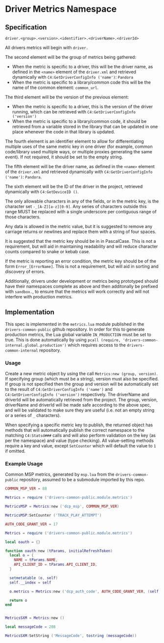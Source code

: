# Driver Metrics Namespace

## Specification

`driver.<group>.<version>.<identifier>.<driverName>.<driverId>`

All drivers metrics will begin with `driver.`

The second element will be the group of metrics being gathered:

- When the metric is specific to a driver, this will be the driver name, as defined in the `<name>` element of the `driver.xml` and retrieved dynamically with `C4:GetDriverConfigInfo ('name')`: `Pandora`
- When the metric is specific to a library/common code this will be the name of the common element: `common_url`.

The third element will be the version of the previous element:

- When the metric is specific to a driver, this is the version of the driver running, which can be retrieved with `C4:GetDriverConfigInfo ('version')`
- When the metric is specific to a library/common code, it should be retrieved from a variable stored in the library that can be updated in one place whenever the code in that library is updated.

The fourth element is an identifier element to allow for differentiating multiple uses of the same metric key in one driver (for example, common code/library used multiple ways, or multiple proxies generating the same event).  If not required, it should be set to the empty string.

The fifth element will be the driver name, as defined in the `<name>` element of the `driver.xml` and retrieved dynamically with `C4:GetDriverConfigInfo ('name')`: `Pandora`.

The sixth element will be the ID of the driver in the project, retrieved dynamically with `C4:GetDeviceID ()`.

The only allowable characters in any of the fields, or in the metric key, is the character set `-_[A-Z][a-z][0-9]`.  Any series of characters outside this range MUST be replaced with a single underscore per contiguous range of those characters.

Any data is allowed in the metric value, but it is suggested to remove any carriage returns or newlines and replace them with a string of four spaces.

It is suggested that the metric key should be in in PascalCase.  This is not a requirement, but will aid in maintaining readability and will reduce character counts compared to snake or kebab case.

If the metric is reporting an error condition, the metric key should be of the form `Error_[ErrorName]`.  This is not a requirement, but will aid in sorting and discovery of errors.

Additionally, drivers under development or metrics being prototyped should have their namespaces complete as above and then additonally be prefixed with `sandbox.`, to ensure that the metrics will work correctly and will not interfere with production metrics.

## Implementation

This spec is implemented in the `metrics.lua` module published in the `drivers-common-public` github repository.  In order for this to generate production metrics, the Lua global variable `IN_PRODUCTION` must be set to true.  This is done automatically by using `pcall (require, 'drivers-common-internal.global.production')` which requires access to the `drivers-common-internal` repository.

### Usage

Create a new metric object by using the call `Metrics:new (group, version)`. If specifying group (which must be a string), version must also be specified.  If group is not specified then the group and version will be automatically set to the result of `C4:GetDriverConfigInfo ('name')` and `C4:GetDriverConfigInfo ('version')` respectively.  The driverName and driverId will be automatically retrieved from the project.  The group, version, driverName and driverId will be made safe according to the above spec, and will be validated to make sure they are useful (i.e. not an empty string or a series of `_` characters).

When specifying a specific metric key to publish, the returned object has methods that will automatically publish the correct namespace to the matching `C4:Statsd###` calls and will also perform validation on the key (as per the namespace) and value (type checking).  All value-setting methods require a key and value, except `SetCounter` which will default the value to `1` if omitted.

### Example Usage

Common MSP metrics, generated by `msp.lua` from the `drivers-common-public` repository, assumed to be a submodule imported by this repo.

```Lua
COMMON_MSP_VER = 88

Metrics = require ('drivers-common-public.module.metrics')

MetricsMSP = Metrics:new ('dcp_msp', COMMON_MSP_VER)

MetricsMSP:SetCounter ('TRACK_PLAY_ATTEMPT')
```

```Lua
AUTH_CODE_GRANT_VER = 17

Metrics = require ('drivers-common-public.module.metrics')

local oauth = {}

function oauth:new (tParams, initialRefreshToken)
  local o = {
    NAME = tParams.NAME,
    API_CLIENT_ID = tParams.API_CLIENT_ID,
  }

  setmetatable (o, self)
  self.__index = self

  o.metrics = Metrics:new ('dcp_auth_code', AUTH_CODE_GRANT_VER, (self.NAME or self.API_CLIENT_ID))

  return o
end
```

```Lua

MetricsSXM = Metrics:new ()

local messageCode = 208

MetricsSXM:SetString ('MessageCode', tostring (messageCode))

```
